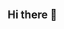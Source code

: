 ## Hi there 👋

<!--
**Nasangjoon/Nasangjoon** is a ✨ _special_ ✨ repository because its `README.md` (this file) appears on your GitHub profile.

Here are some ideas to get you started:

<img src="https://img.shields.io/badge/node.js-%23339933.svg?&style=for-the-badge&logo=node.js&logoColor=white" />
